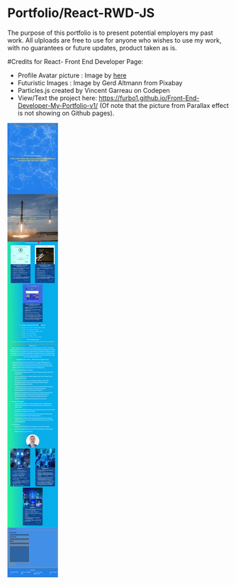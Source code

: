 # Portfolio/React-RWD-JS
The purpose of this portfolio is to present potential employers my past work.
All ulploads are free to use for anyone who wishes to use my work, with no guarantees or future updates, product taken as is.

#Credits for React- Front End Developer Page:
* Profile Avatar picture : Image by <a href="https://pixabay.com/vectors/man-person-avatar-face-head-156584/">here</a>
* Futuristic Images : Image by Gerd Altmann from Pixabay
* Particles.js created by Vincent Garreau on Codepen
* View/Text the project here: https://furbo1.github.io/Front-End-Developer-My-Portfolio-v1/ (Of note that the picture from Parallax effect is not showing on Github pages).

![Full Page View](https://github.com/furbo1/Front-End-Developer-My-Portfolio-v1/blob/master/Screenshot_2020-07-13%20Alex%20Cocan%20Front%20End%20Developer(1).jpg)
